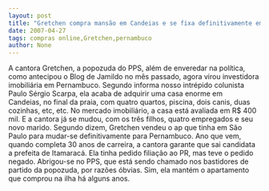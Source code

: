```yaml
---
layout: post
title: "Gretchen compra mansão em Candeias e se fixa definitivamente em Pernambuco"
date: 2007-04-27
tags: compras online,Gretchen,pernambuco
author: None
---
```

A cantora Gretchen, a popozuda do PPS,&nbsp;além de enveredar na política, como antecipou o Blog de Jamildo no mês passado, agora virou investidora imobiliária em Pernambuco. Segundo informa nosso intrépido colunista Paulo Sérgio Scarpa, ela acaba de adquirir uma casa enorme em Candeias,&nbsp;no final da praia, com quatro quartos, piscina,&nbsp;dois canis, duas cozinhas, etc, etc.
No mercado imobiliário, a casa está avaliada em R$ 400 mil. E a cantora já se mudou, com os três filhos, quatro empregados e seu novo marido. Segundo dizem, Gretchen vendeu o ap que tinha em São Paulo para mudar-se definitivamente para Pernambuco.
Ano que vem, quando completa 30 anos de carreira,&nbsp;a cantora garante que sai candidata a prefeita de Itamaracá. Ela tinha&nbsp;pedido filiação ao PR, mas teve o pedido negado. Abrigou-se no PPS, que está sendo chamado nos bastidores de partido da popozuda, por razões óbvias. Sim, ela mantém o apartamento que comprou na ilha há alguns anos. 